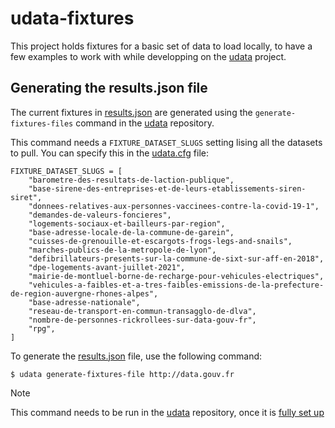 # udata-fixtures

This project holds fixtures for a basic set of data to load locally,
to have a few examples to work with while developping on the
[udata](https://github.com/opendatateam/udata) project.

## Generating the results.json file



The current fixtures in [results.json](results.json) are generated using the
`generate-fixtures-files` command in the
[udata](https://github.com/opendatateam/udata) repository.

This command needs a `FIXTURE_DATASET_SLUGS` setting lising all the datasets
to pull. You can specify this in the
[udata.cfg](https://udata.readthedocs.io/en/stable/getting-started/#configure-udata)
file:

```
FIXTURE_DATASET_SLUGS = [
    "barometre-des-resultats-de-laction-publique",
    "base-sirene-des-entreprises-et-de-leurs-etablissements-siren-siret",
    "donnees-relatives-aux-personnes-vaccinees-contre-la-covid-19-1",
    "demandes-de-valeurs-foncieres",
    "logements-sociaux-et-bailleurs-par-region",
    "base-adresse-locale-de-la-commune-de-garein",
    "cuisses-de-grenouille-et-escargots-frogs-legs-and-snails",
    "marches-publics-de-la-metropole-de-lyon",
    "defibrillateurs-presents-sur-la-commune-de-sixt-sur-aff-en-2018",
    "dpe-logements-avant-juillet-2021",
    "mairie-de-montluel-borne-de-recharge-pour-vehicules-electriques",
    "vehicules-a-faibles-et-a-tres-faibles-emissions-de-la-prefecture-de-region-auvergne-rhones-alpes",
    "base-adresse-nationale",
    "reseau-de-transport-en-commun-transagglo-de-dlva",
    "nombre-de-personnes-rickrollees-sur-data-gouv-fr",
    "rpg",
]
```

To generate the [results.json](results.json) file, use the following command:

```
$ udata generate-fixtures-file http://data.gouv.fr
```

> [!NOTE]
> This command needs to be run in the [udata](https://github.com/opendatateam/udata)
> repository, once it is [fully set up](https://udata.readthedocs.io/en/stable/getting-started/)
